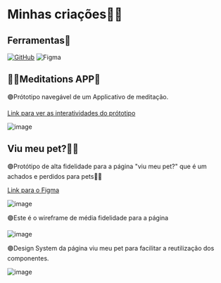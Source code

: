 <h1>
    Minhas criações👩‍💻
</h1>

## Ferramentas🔧
[![GitHub](https://img.shields.io/badge/GitHub-000?style=for-the-badge&logo=github&logoColor=30A3DC)](https://docs.github.com/)
![Figma](https://img.shields.io/badge/figma-%23F24E1E.svg?style=for-the-badge&logo=figma&logoColor=white)


## 🧘‍♂️Meditations APP🧘
🟣Prótotipo navegável de um Applicativo de meditação.
<html>
<a href=https://www.figma.com/proto/eUXeYd0Q1NqD5w1Lg3zYwZ/Untitled?type=design&node-id=25-6&t=5KKsQpK9brC7E5i4-0&scaling=scale-down&page-id=0%3A1&starting-point-node-id=25%3A6"">Link para ver as interatividades do prótotipo</a>
</html>

![image](https://github.com/Rebecavitoria45/Design/assets/117654851/4ca4435a-eb78-4129-b8eb-50d072427b93)









## Viu meu pet?🐶🐺
🟣Protótipo de alta fidelidade para a página "viu meu pet?" que é um  achados e perdidos para pets🐶🐺
<html>
<a href="https://www.figma.com/file/zbOgcgLumqV4L3UPJH3iSj/Untitled?type=design&node-id=0%3A1&mode=design&t=lfgzPKysCoYnieUQ-1">Link para o Figma</a>
</html>

![image](https://github.com/Rebecavitoria45/Design/assets/117654851/af648740-4940-4fe8-baad-316be503c758)

🟣Este é o wireframe de média fidelidade para a página

![image](https://github.com/Rebecavitoria45/Design/assets/117654851/49f6ece2-5e7d-4940-ad73-29b96900acc6)

🟣Design System da página viu meu pet para facilitar a reutilização dos componentes.

![image](https://github.com/Rebecavitoria45/Design/assets/117654851/60117858-d227-4a49-857e-e328cc828bc7)


